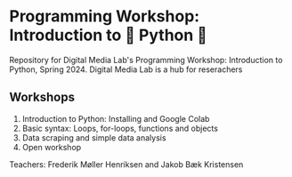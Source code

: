 # Programming Workshop: Introduction to 🐍 Python 🐍
Repository for Digital Media Lab's Programming Workshop: Introduction to Python, Spring 2024. Digital Media Lab is a hub for reserachers 

## Workshops
1) Introduction to Python: Installing and Google Colab
2) Basic syntax: Loops, for-loops, functions and objects
3) Data scraping and simple data analysis
4) Open workshop

Teachers: Frederik Møller Henriksen and Jakob Bæk Kristensen

